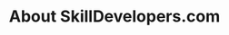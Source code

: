 ---
title: "About SkillDevelopers.com"
layout: "about-us.html"
description: "About Skill Developers"
aliases:
  - /some/url.htm
---